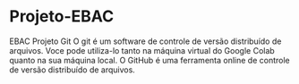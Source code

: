 <h1> Projeto-EBAC</h1>
EBAC Projeto Git
O git é um software de controle de versão distribuído de arquivos. Voce pode utiliza-lo tanto na máquina virtual do Google Colab quanto na sua máquina local.
O GitHub é uma ferramenta online de controle de versão distribuído de arquivos.
